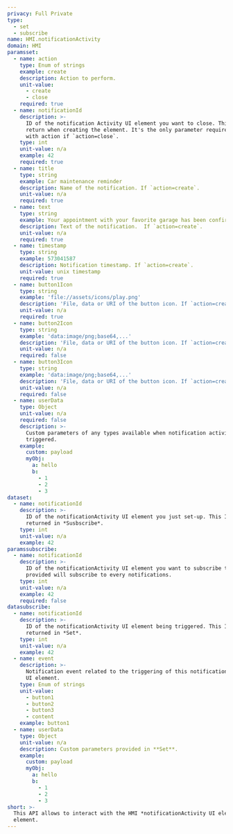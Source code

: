 ```yaml
---
privacy: Full Private
type:
  - set
  - subscribe
name: HMI.notificationActivity
domain: HMI
paramsset:
  - name: action
    type: Enum of strings
    example: create
    description: Action to perform.
    unit-value:
      - create
      - close
    required: true
  - name: notificationId
    description: >-
      ID of the notification Activity UI element you want to close. This ID is
      return when creating the element. It's the only parameter required along
      with action if `action=close`.
    type: int
    unit-value: n/a
    example: 42
    required: true
  - name: title
    type: string
    example: Car maintenance reminder
    description: Name of the notification. If `action=create`.
    unit-value: n/a
    required: true
  - name: text
    type: string
    example: Your appointment with your favorite garage has been confirmed.
    description: Text of the notification.  If `action=create`.
    unit-value: n/a
    required: true
  - name: timestamp
    type: string
    example: 573041587
    description: Notification timestamp. If `action=create`.
    unit-value: unix timestamp
    required: true
  - name: button1Icon
    type: string
    example: 'file://assets/icons/play.png'
    description: 'File, data or URI of the button icon. If `action=create`.'
    unit-value: n/a
    required: true
  - name: button2Icon
    type: string
    example: 'data:image/png;base64,...'
    description: 'File, data or URI of the button icon. If `action=create`.'
    unit-value: n/a
    required: false
  - name: button3Icon
    type: string
    example: 'data:image/png;base64,...'
    description: 'File, data or URI of the button icon. If `action=create`.'
    unit-value: n/a
    required: false
  - name: userData
    type: Object
    unit-value: n/a
    required: false
    description: >-
      Custom parameters of any types available when notification activity is
      triggered.
    example:
      custom: payload
      myObj:
        a: hello
        b:
          - 1
          - 2
          - 3
dataset:
  - name: notificationId
    description: >-
      ID of the notificationActivity UI element you just set-up. This ID is also
      returned in *Susbscribe*.
    type: int
    unit-value: n/a
    example: 42
paramssubscribe:
  - name: notificationId
    description: >-
      ID of the notificationActivity UI element you want to subscribe to. If not
      provided will subscribe to every notifications.
    type: int
    unit-value: n/a
    example: 42
    required: false
datasubscribe:
  - name: notificationId
    description: >-
      ID of the notificationActivity UI element being triggered. This ID is also
      returned in *Set*.
    type: int
    unit-value: n/a
    example: 42
  - name: event
    description: >-
      Notification event related to the triggering of this notificationActivity
      UI element.
    type: Enum of strings
    unit-value:
      - button1
      - button2
      - button3
      - content
    example: button1
  - name: userData
    type: Object
    unit-value: n/a
    description: Custom parameters provided in **Set**.
    example:
      custom: payload
      myObj:
        a: hello
        b:
          - 1
          - 2
          - 3
short: >-
  This API allows to interact with the HMI *notificationActivity UI element*
  element.
---
```


<!-- <img src="{{site.baseurl}}/assets/images/webportal-v2-toast.png" alt="webportal-v2-toast" style="width: 400px"> -->


